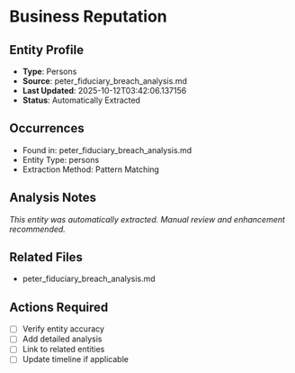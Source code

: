 # Business Reputation

## Entity Profile
- **Type**: Persons
- **Source**: peter_fiduciary_breach_analysis.md
- **Last Updated**: 2025-10-12T03:42:06.137156
- **Status**: Automatically Extracted

## Occurrences
- Found in: peter_fiduciary_breach_analysis.md
- Entity Type: persons
- Extraction Method: Pattern Matching

## Analysis Notes
*This entity was automatically extracted. Manual review and enhancement recommended.*

## Related Files
- peter_fiduciary_breach_analysis.md

## Actions Required
- [ ] Verify entity accuracy
- [ ] Add detailed analysis
- [ ] Link to related entities
- [ ] Update timeline if applicable
